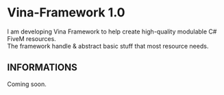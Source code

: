 # Vina-Framework 1.0
I am developing Vina Framework to help create high-quality modulable C# FiveM resources.  
The framework handle &amp; abstract basic stuff that most resource needs.  

## INFORMATIONS
Coming soon.
